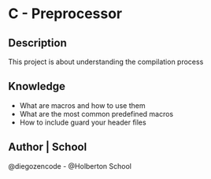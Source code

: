 # C - Preprocessor

## Description
This project is about understanding the compilation process

## Knowledge
* What are macros and how to use them
* What are the most common predefined macros
* How to include guard your header files

## Author | School
@diegozencode - @Holberton School
